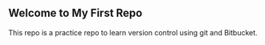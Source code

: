 Welcome to My First Repo
-------------------------------
This repo is a practice repo to learn version control using git and Bitbucket.
